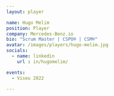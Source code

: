 ```yaml
---
layout: player

name: Hugo Melim
position: Player
company: Mercedes-Benz.io
bio: "Scrum Master | CSPO® | CSM®"
avatar: /images/players/hugo-melim.jpg
socials:
  - name: linkedin
    url : in/hugomelim/

events:
  - Viseu 2022

---
```

